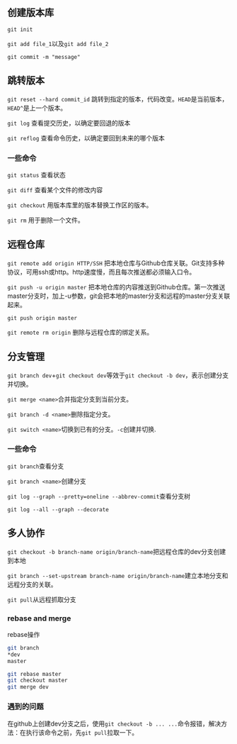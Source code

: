 ## 创建版本库

`git init`

`git add file_1`以及`git add file_2`

`git commit -m "message"`

## 跳转版本

`git reset --hard commit_id` 跳转到指定的版本，代码改变。`HEAD`是当前版本，`HEAD^`是上一个版本。

`git log` 查看提交历史，以确定要回退的版本

`git reflog` 查看命令历史，以确定要回到未来的哪个版本

### 一些命令

`git status` 查看状态

`git diff` 查看某个文件的修改内容

`git checkout` 用版本库里的版本替换工作区的版本。

`git rm` 用于删除一个文件。

## 远程仓库

`git remote add origin HTTP/SSH` 把本地仓库与Github仓库关联。Git支持多种协议，可用ssh或http。http速度慢，而且每次推送都必须输入口令。

`git push -u origin master` 把本地仓库的内容推送到Github仓库。第一次推送master分支时，加上-u参数，git会把本地的master分支和远程的master分支关联起来。

`git push origin master`

`git remote rm origin` 删除与远程仓库的绑定关系。

## 分支管理

`git branch dev`+`git checkout dev`等效于`git checkout -b dev`，表示创建分支并切换。


`git merge <name>`合并指定分支到当前分支。

`git branch -d <name>`删除指定分支。

`git switch <name>`切换到已有的分支。`-c`创建并切换.

### 一些命令

`git branch`查看分支

`git branch <name>`创建分支

`git log --graph --pretty=oneline --abbrev-commit`查看分支树

`git log --all --graph --decorate`

## 多人协作

`git checkout -b branch-name origin/branch-name`把远程仓库的dev分支创建到本地

`git branch --set-upstream branch-name origin/branch-name`建立本地分支和远程分支的关联。

`git pull`从远程抓取分支

### rebase and merge

rebase操作

```bash
git branch
*dev
master

git rebase master
git checkout master
git merge dev
```

### 遇到的问题

在github上创建dev分支之后，使用`git checkout -b ... ...`命令报错，解决方法：在执行该命令之前，先`git pull`拉取一下。